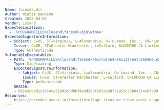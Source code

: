 ```yaml
---
Name: facesdk.dll
Author: Wietze Beukema
Created: 2023-04-04
Vendor: Luxand
ExpectedLocations:
  - '%PROGRAMFILES%\luxand\facesdk\bin\win64'
ExpectedSignatureInformation:
  - Subject: C=US, ST=Virginia, L=Alexandria, O='Luxand, Inc.', CN='Luxand, Inc.'
    Issuer: C=GB, ST=Greater Manchester, L=Salford, O=COMODO CA Limited, CN=COMODO RSA Code Signing CA
    Type: Authenticode
VulnerableExecutables:
  - Path: '%PROGRAMFILES%\luxand\facesdk\bin\win64\FacialFeatureDemo.exe'
    Type: Sideloading
    ExpectedSignatureInformation:
      - Subject: C=US, ST=Virginia, L=Alexandria, O='Luxand, Inc.', CN='Luxand, Inc.'
        Issuer: C=GB, ST=Greater Manchester, L=Salford, O=COMODO CA Limited, CN=COMODO RSA Code Signing CA
        Type: Authenticode
    SHA256:
    - 0d243cbcd1c3654ca318d2d6d08f4e9d293fc85a68d751a52c23b04314c67b99
Resources:
  - https://decoded.avast.io/threatintel/apt-treasure-trove-avast-suspects-chinese-apt-group-mustang-panda-is-collecting-data-from-burmese-government-agencies-and-opposition-groups/
---
```


